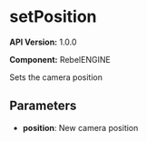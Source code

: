 # setPosition

**API Version:** 1.0.0

**Component:** RebelENGINE

Sets the camera position

## Parameters

- **position**: New camera position


